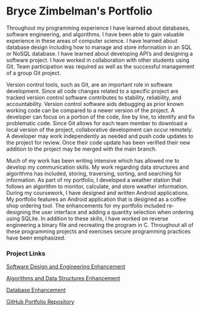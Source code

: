 # Bryce Zimbelman's Portfolio

  Throughout my programming experience I have learned about databases, software engineering, and algorithms. I have been able to gain valuable experience in these areas of computer science. I have learned about database design including how to manage and store information in an SQL or NoSQL database. I have learned about developing API’s and designing a software project. I have worked in collaboration with other students using Git. Team participation was required as well as the successful management of a group Git project.
  
  Version control tools, such as Git, are an important role in software development. Since all code changes related to a specific project are tracked version control software contributes to stability, reliability, and accountability. Version control software aids debugging as prior known working code can be compared to a newer version of the project. A developer can focus on a portion of the code, line by line, to identify and fix problematic code. Since Git allows for each team member to download a local version of the project, collaborative development can occur remotely. A developer may work independently as needed and push code updates to the project for review. Once their code update has been verified their new addition to the project may be merged with the main branch.
  
  Much of my work has been writing intensive which has allowed me to develop my communication skills. My work regarding data structures and algorithms has included, storing, traversing, sorting, and searching for information. As part of my portfolio, I developed a weather station that follows an algorithm to monitor, calculate, and store weather information. During my coursework, I have designed and written Android applications. My portfolio features an Android application that is designed as a coffee shop ordering tool. The enhancements for my portfolio included re-designing the user interface and adding a quantity selection when ordering using SQLite. In addition to these skills, I have worked on reverse engineering a binary file and recreating the program in C. Throughout all of these programming projects and exercises secure programming practices have been emphasized.
  
### Project Links

[Software Design and Engineering Enhancement](enhancement-one.md)

[Algorithms and Data Structures Enhancement](enhancement-two.md)

[Database Enhancement](enhancement-three.md)

[GitHub Portfolio Repository](https://github.com/californiakong/californiakong.github.io)
